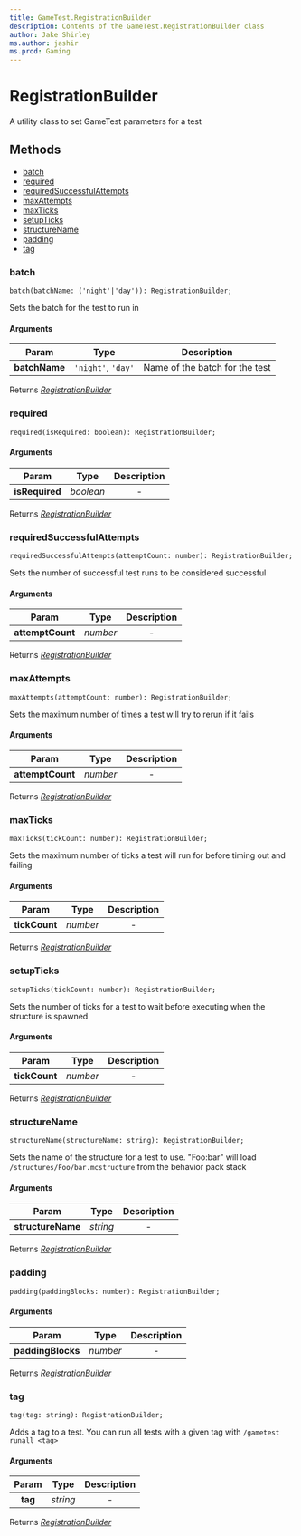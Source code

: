 ```yaml
---
title: GameTest.RegistrationBuilder
description: Contents of the GameTest.RegistrationBuilder class
author: Jake Shirley
ms.author: jashir
ms.prod: Gaming
---
```

# RegistrationBuilder
A utility class to set GameTest parameters for a test


## Methods
- [batch](#batch)
- [required](#required)
- [requiredSuccessfulAttempts](#requiredSuccessfulAttempts)
- [maxAttempts](#maxAttempts)
- [maxTicks](#maxTicks)
- [setupTicks](#setupTicks)
- [structureName](#structureName)
- [padding](#padding)
- [tag](#tag)
  
### **batch**
`
batch(batchName: ('night'|'day')): RegistrationBuilder;
`

Sets the batch for the test to run in
#### Arguments
| Param | Type | Description |
| :---: | :---: | :---: |
| **batchName** | `'night'`, `'day'` | Name of the batch for the test |

Returns [*RegistrationBuilder*]("RegistrationBuilder.md")

### **required**
`
required(isRequired: boolean): RegistrationBuilder;
`

#### Arguments
| Param | Type | Description |
| :---: | :---: | :---: |
| **isRequired** | *boolean* | - |

Returns [*RegistrationBuilder*]("RegistrationBuilder.md")

### **requiredSuccessfulAttempts**
`
requiredSuccessfulAttempts(attemptCount: number): RegistrationBuilder;
`

Sets the number of successful test runs to be considered successful
#### Arguments
| Param | Type | Description |
| :---: | :---: | :---: |
| **attemptCount** | *number* | - |

Returns [*RegistrationBuilder*]("RegistrationBuilder.md")

### **maxAttempts**
`
maxAttempts(attemptCount: number): RegistrationBuilder;
`

Sets the maximum number of times a test will try to rerun if it fails
#### Arguments
| Param | Type | Description |
| :---: | :---: | :---: |
| **attemptCount** | *number* | - |

Returns [*RegistrationBuilder*]("RegistrationBuilder.md")

### **maxTicks**
`
maxTicks(tickCount: number): RegistrationBuilder;
`

Sets the maximum number of ticks a test will run for before timing out and failing
#### Arguments
| Param | Type | Description |
| :---: | :---: | :---: |
| **tickCount** | *number* | - |

Returns [*RegistrationBuilder*]("RegistrationBuilder.md")

### **setupTicks**
`
setupTicks(tickCount: number): RegistrationBuilder;
`

Sets the number of ticks for a test to wait before executing when the structure is spawned
#### Arguments
| Param | Type | Description |
| :---: | :---: | :---: |
| **tickCount** | *number* | - |

Returns [*RegistrationBuilder*]("RegistrationBuilder.md")

### **structureName**
`
structureName(structureName: string): RegistrationBuilder;
`

Sets the name of the structure for a test to use.  "Foo:bar" will load `/structures/Foo/bar.mcstructure` from the behavior pack stack
#### Arguments
| Param | Type | Description |
| :---: | :---: | :---: |
| **structureName** | *string* | - |

Returns [*RegistrationBuilder*]("RegistrationBuilder.md")

### **padding**
`
padding(paddingBlocks: number): RegistrationBuilder;
`

#### Arguments
| Param | Type | Description |
| :---: | :---: | :---: |
| **paddingBlocks** | *number* | - |

Returns [*RegistrationBuilder*]("RegistrationBuilder.md")

### **tag**
`
tag(tag: string): RegistrationBuilder;
`

Adds a tag to a test.  You can run all tests with a given tag with `/gametest runall <tag>`
#### Arguments
| Param | Type | Description |
| :---: | :---: | :---: |
| **tag** | *string* | - |

Returns [*RegistrationBuilder*]("RegistrationBuilder.md")


